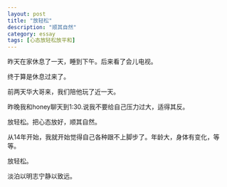 ```yaml
---
layout: post
title: "放轻松"
description: "顺其自然"
category: essay
tags: [心态放轻松放平和]
---
```


昨天在家休息了一天，睡到下午。后来看了会儿电视。

终于算是休息过来了。

前两天华大哥来，我们陪他玩了近一天。

昨晚我和honey聊天到1:30.说我不要给自己压力过大，适得其反。

放轻松。把心态放好，顺其自然。

从14年开始，我就开始觉得自己各种跟不上脚步了。年龄大，身体有变化，等等。

放轻松。

淡泊以明志宁静以致远。